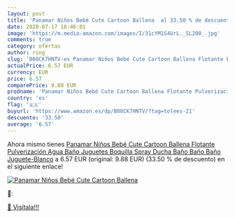 ```yaml
---
layout: post
title: 'Panamar Niños Bebé Cute Cartoon Ballena  al 33.50 % de descuento'
date: 2020-07-17 16:46:01
image: 'https://m.media-amazon.com/images/I/31cYM1S4UrL._SL200_.jpg'
comments: true
category: ofertas
author: ring
slug: 'B08CK7HNTV-es Panamar Niños Bebé Cute Cartoon Ballena Flotante Pulverización Agua Baño Juguetes Boquilla Spray Ducha Baño Baño Baño Juguete-Blanco'
actualPrice: 6.57 EUR
currency: EUR
price: 6.57
comparePrice: 9.88 EUR
prodname: 'Panamar Niños Bebé Cute Cartoon Ballena Flotante Pulverización Agua Baño Juguetes Boquilla Spray Ducha Baño Baño Baño Juguete-Blanco'
country: 'es'
flag: '🇪🇸'
buyurl: 'https://www.amazon.es/dp/B08CK7HNTV/?tag=tolees-21'
descuento: '33.50'
average: '6.57'
---
```


Ahora mismo tienes [Panamar Niños Bebé Cute Cartoon Ballena Flotante Pulverización Agua Baño Juguetes Boquilla Spray Ducha Baño Baño Baño Juguete-Blanco](https://www.amazon.es/dp/B08CK7HNTV/?tag=tolees-21) a 6.57 EUR (original: 9.88 EUR) (33.50 %  de descuento) en el siguiente enlace!

[![Panamar Niños Bebé Cute Cartoon Ballena ](https://m.media-amazon.com/images/I/31cYM1S4UrL._SL200_.jpg)](https://www.amazon.es/dp/B08CK7HNTV/?tag=tolees-21)

🔎:


[🛒 Visítala!!!](https://www.amazon.es/dp/B08CK7HNTV/?tag=tolees-21)
